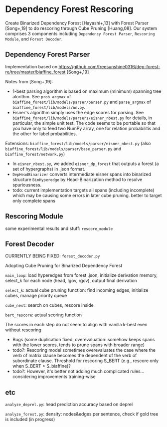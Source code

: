 # Dependency Forest Rescoring
Create Binarized Dependency Forest [Hayashi+,13] with Forest Parser [Song+,19] to do rescoring through Cube Pruning [Huang,08].
Our system comprises 3 components including `Dependency Forest Parser`, `Rescoring Module`, and `Forest Decoder`.

## Dependency Forest Parser
Implementation based on https://github.com/freesunshine0316/dep-forest-re/tree/master/biaffine_forest [Song+,19]

Notes from [Song+,19]:
* 1-best parsing algorithm is based on maximum (minimum) spanning tree
  alorithm. See `prob_argmax` of `biaffine_forest/lib/models/parser/parser.py` and
  `parse_argmax` of `biaffine_forest/lib/models/nn.py`.
* Eisner's algorithm simply uses the edge scores for parsing. See
  `biaffine_forest/lib/models/parsers/eisner_nbest.py` for details, in particular, the simple
  unit test. The code seems to be portable so that you have only to feed two
  NumPy array, one for relation probabilitis and the other for label
  probabilities. 

Extensions: `biaffine_forest/lib/models/parser/eisner_nbest.py` (also `biaffine_forest/lib/models/parser/base_parser.py` and `biaffine_forest/network.py`)

* In `eisner_nbest.py`, we added `eisner_dp_forest` that outputs a forest (a set of hypergraphs) in .json format.
* `DepHeadBinarizer` converts intermediate eisner spans into binarized structure `BinHyperedge` by Head-Binarization method to resolve spuriousness.
* todo: current implementation targets all spans (including incomplete) which may be causing some errors in later cube pruning. better to target only complete spans

## Rescoring Module
some experimental results and stuff: `rescore_module`

## Forest Decoder
CURRENTLY BEING FIXED: `forest_decoder.py`

Adopting Cube Pruning for Binarized Dependency Forest

`main_loop`: load hyperedges from forest .json, initialize derivation memory, select_k for each node (head, lgov, rgov), output final derivation

`select_k`: actual cube pruning function: find incoming edges, initialize cubes, manage priority queue

`cube_next`: search on cubes, rescore inside

`bert_rescore`: actual scoring function

The scores in each step do not seem to align with vanilla k-best even without rescoring
* Bugs (some duplication fixed, overevaluation: somehow keeps spans with the lower scores, tends to prune spans with broader range)
* todo?: Rescoring model sometimes overevaluates the case where the verb of matrix clause becomes the dependent of the verb of subordinate clause. Threshold for rescoring S_BERT (e.g., rescore only when S_BERT > S_biaffine)?
* todo?: However, it's better not adding  much complicated rules... considering improvements training-wise

## etc
`analyze_deprel.py`: head prediction accuracy based on deprel

`analyze_forest.py`: density: nodes&edges per sentence, check if gold tree is included (in progress)
